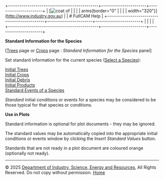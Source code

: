 +----------------------------------------------+-----------------------+-----------------------+
| [![coat of                                   |                       | [](index.htm)         |
| arms](imgs/DISER-inline_Mono.png){border="0" |                       |                       |
| width="320"}](http://www.industry.gov.au)    |                       | # FullCAM Help        |
+----------------------------------------------+-----------------------+-----------------------+
|                                              |                       |                       |
+----------------------------------------------+-----------------------+-----------------------+

**Standard Information for the Species**

\[[Trees](215_Trees.htm) page or [Crops](216_Crops.htm) page : *Standard
Information for the Species* panel\]

Set standard information for the current species ([Select a
Species](56_Select%20a%20Species.htm)):

[Initial Trees](185_Initial%20Trees.htm)\
[Initial Crops](184_Initial%20Crops.htm)\
[Initial Debris](31_Initial%20Debris.htm)\
[Initial Products](33_Initial%20Products.htm)\
[Standard Events of a
Species](142_Standard%20Events%20of%20a%20Species.htm)

*Standard* initial conditions or events for a species may be considered
to be those typical for that species or conditions.

**Use in Plots**

Standard information is optional for plot documents - they may be
ignored.

The standard values may be automatically copied into the appropriate
initial conditions or events window by clicking the *Insert Standard
Values* button.

Standards that are not ready in a plot document are coloured orange
(optionally not ready).

------------------------------------------------------------------------

© 2025 [Department of Industry, Science, Energy and
Resources](http://www.industry.gov.au "Department of Industry, Science, Energy and Resources"),
All Rights Reserved. Do not copy without permission.
[Home](index.htm "help index")
